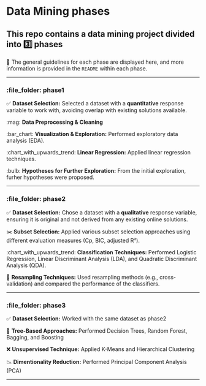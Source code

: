 # Data Mining phases
## This repo contains a data mining project divided into :three: phases

:scroll: The general guidelines for each phase are displayed here, and more information is provided in the `README` within each phase.

---

### \:file\_folder: phase1

:white_check_mark: **Dataset Selection:** Selected a dataset with a **quantitative** response variable to work with, avoiding overlap with existing solutions available.

\:mag: **Data Preprocessing & Cleaning**

\:bar\_chart: **Visualization & Exploration:**  Performed exploratory data analysis (EDA).

\:chart\_with\_upwards\_trend: **Linear Regression:** Applied linear regression techniques.

\:bulb: **Hypotheses for Further Exploration:** From the initial exploration, furher hypotheses were proposed.

---

### \:file\_folder: phase2

:white_check_mark: **Dataset Selection:** Chose a dataset with a **qualitative** response variable, ensuring it is original and not derived from any existing online solutions.

:scissors: **Subset Selection:** Applied various subset selection approaches using different evaluation measures (Cp, BIC, adjusted R²).

\:chart\_with\_upwards\_trend: **Classification Techniques:** Performed Logistic Regression, Linear Discriminant Analysis (LDA), and Quadratic Discriminant Analysis (QDA).

:repeat: **Resampling Techniques:** Used resampling methods (e.g., cross-validation) and compared the performance of the classifiers.

---

### \:file\_folder: phase3

:white_check_mark: **Dataset Selection:** Worked with the same dataset as phase2

🌲 **Tree-Based Approaches:** Performed Decision Trees, Random Forest, Bagging, and Boosting

❌	 **Unsupervised Technique:** Applied K-Means and Hierarchical Clustering

:chart_with_downwards_trend: **Dimentionality Reduction:** Performed Principal Component Analysis (PCA)

---

